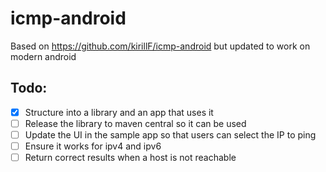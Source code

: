 # icmp-android
Based on https://github.com/kirillF/icmp-android but updated to work on modern android

## Todo:
- [x] Structure into a library and an app that uses it
- [ ] Release the library to maven central so it can be used
- [ ] Update the UI in the sample app so that users can select the IP to ping
- [ ] Ensure it works for ipv4 and ipv6
- [ ] Return correct results when a host is not reachable